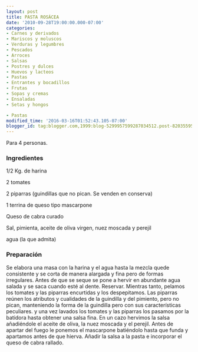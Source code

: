 ```yaml
---
layout: post
title: PASTA ROSÁCEA
date: '2010-09-28T19:00:00.000-07:00'
categories:
- Carnes y derivados
- Mariscos y moluscos
- Verduras y legumbres
- Pescados
- Arroces
- Salsas
- Postres y dulces
- Huevos y lacteos
- Pastas
- Entrantes y bocadillos
- Frutas
- Sopas y cremas
- Ensaladas
- Setas y hongos

- Pastas
modified_time: '2016-03-16T01:52:43.105-07:00'
blogger_id: tag:blogger.com,1999:blog-5299957599287034512.post-8203559543404167944
---
```


Para 4 personas.

<h3>Ingredientes</h3>

1/2 Kg. de harina

2 tomates

2 piparras (guindillas que no pican. Se venden en conserva)

1 terrina de queso tipo mascarpone

Queso de cabra curado

Sal, pimienta, aceite de oliva virgen, nuez moscada y perejil

agua (la que admita)

<h3>Preparación</h3>

Se elabora una masa con la harina y el agua hasta la mezcla quede consistente y se corta de manera alargada y fina pero de formas irregulares. Antes de que se seque se pone a hervir en abundante agua salada y se saca cuando esté al dente. Reservar. Mientras tanto, pelamos los tomates y las piparras encurtidas y los despepitamos. Las piparras reúnen los atributos y cualidades de la guindilla y del pimiento, pero no pican, manteniendo la forma de la guindilla pero con sus características peculiares. y una vez lavados los tomates y las piparras los pasamos por la batidora hasta obtener una salsa fina. En un cazo hervimos la salsa añadiéndole el aceite de oliva, la nuez moscada y el perejil. Antes de apartar del fuego le ponemos el mascarpone batiéndolo hasta que funda y apartamos antes de que hierva. Añadir la salsa a la pasta e incorporar el queso de cabra rallado.

